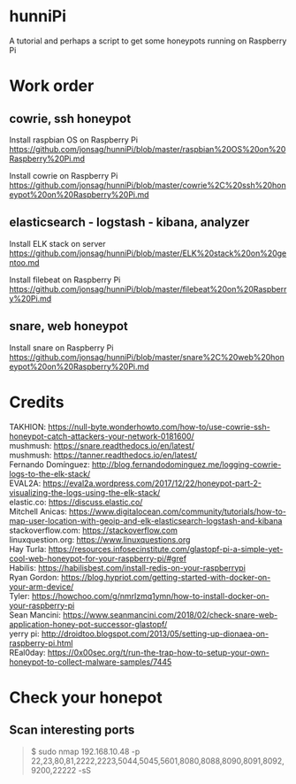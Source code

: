 # hunniPi

A tutorial and perhaps a script to get some honeypots running on Raspberry Pi


Work order
=============================

cowrie, ssh honeypot  
-----------------------------  
Install raspbian OS on Raspberry Pi  
https://github.com/jonsag/hunniPi/blob/master/raspbian%20OS%20on%20Raspberry%20Pi.md  

Install cowrie on Raspberry Pi  
https://github.com/jonsag/hunniPi/blob/master/cowrie%2C%20ssh%20honeypot%20on%20Raspberry%20Pi.md  

elasticsearch - logstash - kibana, analyzer  
-----------------------------  
Install ELK stack on server  
https://github.com/jonsag/hunniPi/blob/master/ELK%20stack%20on%20gentoo.md  

Install filebeat on Raspberry Pi  
https://github.com/jonsag/hunniPi/blob/master/filebeat%20on%20Raspberry%20Pi.md  

snare, web honeypot  
-----------------------------  
Install snare on Raspberry Pi  
https://github.com/jonsag/hunniPi/blob/master/snare%2C%20web%20honeypot%20on%20Raspberry%20Pi.md  


Credits
=============================
TAKHION: https://null-byte.wonderhowto.com/how-to/use-cowrie-ssh-honeypot-catch-attackers-your-network-0181600/  
mushmush: https://snare.readthedocs.io/en/latest/  
mushmush: https://tanner.readthedocs.io/en/latest/  
Fernando Domínguez: http://blog.fernandodominguez.me/logging-cowrie-logs-to-the-elk-stack/  
EVAL2A: https://eval2a.wordpress.com/2017/12/22/honeypot-part-2-visualizing-the-logs-using-the-elk-stack/  
elastic.co: https://discuss.elastic.co/  
Mitchell Anicas: https://www.digitalocean.com/community/tutorials/how-to-map-user-location-with-geoip-and-elk-elasticsearch-logstash-and-kibana  
stackoverflow.com: https://stackoverflow.com  
linuxquestion.org: https://www.linuxquestions.org  
Hay Turla: https://resources.infosecinstitute.com/glastopf-pi-a-simple-yet-cool-web-honeypot-for-your-raspberry-pi/#gref  
Habilis: https://habilisbest.com/install-redis-on-your-raspberrypi  
Ryan Gordon: https://blog.hypriot.com/getting-started-with-docker-on-your-arm-device/  
Tyler: https://howchoo.com/g/nmrlzmq1ymn/how-to-install-docker-on-your-raspberry-pi  
Sean Mancini: https://www.seanmancini.com/2018/02/check-snare-web-application-honey-pot-successor-glastopf/  
yerry pi: http://droidtoo.blogspot.com/2013/05/setting-up-dionaea-on-raspberry-pi.html  
REal0day: https://0x00sec.org/t/run-the-trap-how-to-setup-your-own-honeypot-to-collect-malware-samples/7445  


Check your honepot
=============================

Scan interesting ports
-----------------------------  
>$ sudo nmap 192.168.10.48 -p 22,23,80,81,2222,2223,5044,5045,5601,8080,8088,8090,8091,8092,9200,22222 -sS  




  















